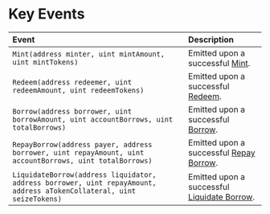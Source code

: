 # Key Events

| Event | Description |
| :--- | :--- |
| `Mint(address minter, uint mintAmount, uint mintTokens)` | Emitted upon a successful [Mint](mint.md). |
| `Redeem(address redeemer, uint redeemAmount, uint redeemTokens)` | Emitted upon a successful [Redeem](redeem.md). |
| `Borrow(address borrower, uint borrowAmount, uint accountBorrows, uint totalBorrows)` | Emitted upon a successful [Borrow](borrow.md). |
| `RepayBorrow(address payer, address borrower, uint repayAmount, uint accountBorrows, uint totalBorrows)` | Emitted upon a successful [Repay Borrow](repay-borrow.md). |
| `LiquidateBorrow(address liquidator, address borrower, uint repayAmount, address aTokenCollateral, uint seizeTokens)` | Emitted upon a successful [Liquidate Borrow](liquidate-borrow.md). |

